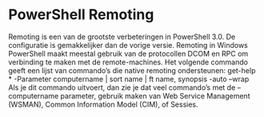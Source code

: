 # PowerShell Remoting
Remoting is een van de grootste verbeteringen in PowerShell 3.0. De configuratie is gemakkelijker dan de vorige versie. Remoting in Windows PowerShell maakt meestal gebruik van de protocollen DCOM en RPC om verbinding te maken met de remote-machines.  Het volgende commando geeft een lijst van commando’s die native remoting ondersteunen:
get-help * -Parameter computername | sort name | ft name, synopsis -auto –wrap
Als je dit commando uitvoert, dan zie je dat veel commando’s met de –computername parameter, gebruik maken van Web Service Management (WSMAN), Common Information Model (CIM), of Sessies.
